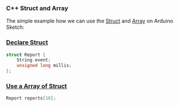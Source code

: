 ### C++ Struct and Array

The simple example how we can use the [Struct](https://www.learncpp.com/cpp-tutorial/47-structs/) and [Array](http://www.cplusplus.com/doc/tutorial/arrays/) on Arduino Sketch:


### [Declare Struct](https://github.com/robsonoduarte/learn-arduino/blob/6bcae3fc85b2f611e67a01383da7c66069ba12e6/arduino-courses/arduino-brazilian-course/struct_array/struct_array.ino#L3-L6)
```c++
struct Report {
    String event;
    unsigned long millis;
};
```

### [Use a Array of Struct](https://github.com/robsonoduarte/learn-arduino/blob/6bcae3fc85b2f611e67a01383da7c66069ba12e6/arduino-courses/arduino-brazilian-course/struct_array/struct_array.ino#L17)
```c++
Report reports[10];
```
